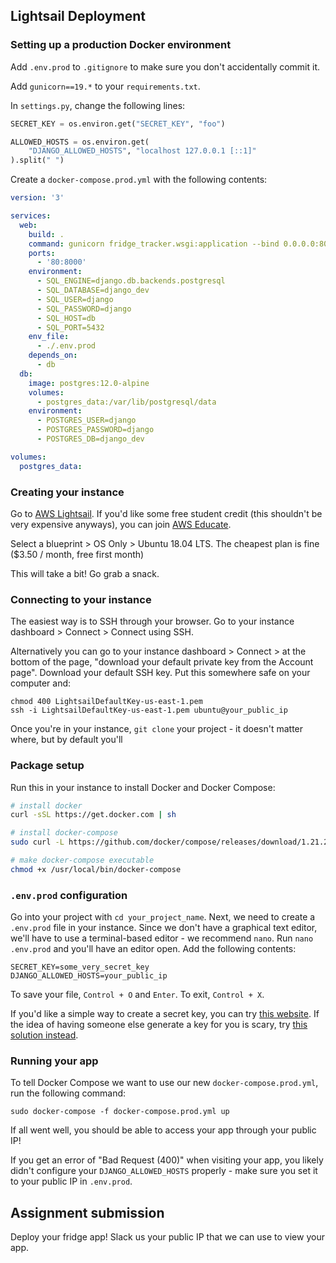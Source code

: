 ## Lightsail Deployment

### Setting up a production Docker environment

Add `.env.prod` to `.gitignore` to make sure you don't accidentally commit it.

Add `gunicorn==19.*` to your `requirements.txt`.

In `settings.py`, change the following lines:

```python
SECRET_KEY = os.environ.get("SECRET_KEY", "foo")

ALLOWED_HOSTS = os.environ.get(
    "DJANGO_ALLOWED_HOSTS", "localhost 127.0.0.1 [::1]"
).split(" ")
```

Create a `docker-compose.prod.yml` with the following contents:

```yml
version: '3'

services:
  web:
    build: .
    command: gunicorn fridge_tracker.wsgi:application --bind 0.0.0.0:8000
    ports:
      - '80:8000'
    environment:
      - SQL_ENGINE=django.db.backends.postgresql
      - SQL_DATABASE=django_dev
      - SQL_USER=django
      - SQL_PASSWORD=django
      - SQL_HOST=db
      - SQL_PORT=5432
    env_file:
      - ./.env.prod
    depends_on:
      - db
  db:
    image: postgres:12.0-alpine
    volumes:
      - postgres_data:/var/lib/postgresql/data
    environment:
      - POSTGRES_USER=django
      - POSTGRES_PASSWORD=django
      - POSTGRES_DB=django_dev

volumes:
  postgres_data:
```

### Creating your instance

Go to [AWS Lightsail](https://aws.amazon.com/lightsail/). If you'd like some free student credit (this shouldn't be very expensive anyways), you can join [AWS Educate](https://www.awseducate.com/registration).

Select a blueprint > OS Only > Ubuntu 18.04 LTS.
The cheapest plan is fine (\$3.50 / month, free first month)

This will take a bit! Go grab a snack.

### Connecting to your instance

The easiest way is to SSH through your browser. Go to your instance dashboard > Connect > Connect using SSH.

Alternatively you can go to your instance dashboard > Connect > at the bottom of the page, "download your default private key from the Account page". Download your default SSH key. Put this somewhere safe on your computer and:

```
chmod 400 LightsailDefaultKey-us-east-1.pem
ssh -i LightsailDefaultKey-us-east-1.pem ubuntu@your_public_ip
```

Once you're in your instance, `git clone` your project - it doesn't matter where, but by default you'll

### Package setup

Run this in your instance to install Docker and Docker Compose:

```sh
# install docker
curl -sSL https://get.docker.com | sh

# install docker-compose
sudo curl -L https://github.com/docker/compose/releases/download/1.21.2/docker-compose-$(uname -s)-$(uname -m) -o /usr/local/bin/docker-compose

# make docker-compose executable
chmod +x /usr/local/bin/docker-compose
```

### `.env.prod` configuration

Go into your project with `cd your_project_name`. Next, we need to create a `.env.prod` file in your instance. Since we don't have a graphical text editor, we'll have to use a terminal-based editor - we recommend `nano`. Run `nano .env.prod` and you'll have an editor open. Add the following contents:

```
SECRET_KEY=some_very_secret_key
DJANGO_ALLOWED_HOSTS=your_public_ip
```

To save your file, `Control + O` and `Enter`. To exit, `Control + X`.

If you'd like a simple way to create a secret key, you can try [this website](https://humberto.io/blog/tldr-generate-django-secret-key/). If the idea of having someone else generate a key for you is scary, try [this solution instead](https://humberto.io/blog/tldr-generate-django-secret-key/).

### Running your app

To tell Docker Compose we want to use our new `docker-compose.prod.yml`, run the following command:

```
sudo docker-compose -f docker-compose.prod.yml up
```

If all went well, you should be able to access your app through your public IP!

If you get an error of "Bad Request (400)" when visiting your app, you likely didn't configure your `DJANGO_ALLOWED_HOSTS` properly - make sure you set it to your public IP in `.env.prod`.

## Assignment submission

Deploy your fridge app! Slack us your public IP that we can use to view your app.
